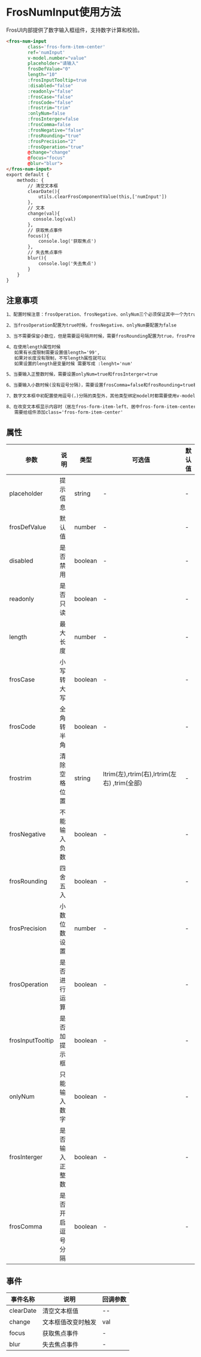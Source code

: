 # FrosNumInput使用方法

FrosUI内部提供了数字输入框组件，支持数字计算和校验。

```html
<fros-num-input
        class='fros-form-item-center'
        ref='numInput'
        v-model.number="value"
        placeholder="请输入"
        frosDefValue="0"
        length="10"
        :frosInputTooltip=true
        :disabled="false"
        :readonly="false"
        :frosCase="false"
        :frosCode="false"
        :frostrim="trim"
        :onlyNum=false
        :frosInterger=false
        :frosComma=false
        :frosNegative="false"
        :frosRounding="true"
        :frosPrecision="2"
        :frosOperation="true"
        @change="change"
        @focus="focus"
        @blur="blur">
</fros-num-input>
export default {
    methods: {
        // 清空文本框
        clearDate(){
            utils.clearFrosComponentValue(this,['numInput'])
        },
        // 文本
        change(val){
          console.log(val)
        },
        // 获取焦点事件
        focus(){
            console.log('获取焦点')
        },
        // 失去焦点事件
        blur(){
            console.log('失去焦点')
        }
    }
}
```

## 注意事项
```html
1、配置时候注意：frosOperation、frosNegative、onlyNum三个必须保证其中一个为true
```
```html
2、当frosOperation配置为true时候，frosNegative、onlyNum要配置为false
```
```html
3、当不需要保留小数位，但是需要逗号隔开时候，需要frosRounding配置为true，frosPrecision='0'
```
```html
4、在使用length属性时候
   如果有长度限制需要设置值length='99',
   如果对长度没有限制，不写length属性就可以
   如果设置的length是变量时候 需要写成 :lenght='num'
```
```html
5、当要输入正整数时候，需要设置onlyNum=true和frosInterger=true
```
```html
6、当要输入小数时候(没有逗号分隔)，需要设置frosComma=false和frosRounding=true和frosPrecision="3"
```
```html
7、数字文本框中初配置使用逗号(，)分隔的类型外，其他类型绑定model时都需要使用v-model.number的形式绑定数据。
```

```html
8、在改变文本框显示内容时（居左fros-form-item-left、居中fros-form-item-center、居右fros-form-item-right）
   需要给组件添加class='fros-form-item-center'
```

## 属性

|参数|说明|类型|可选值|默认值|
|-|-|-|-|-|
|placeholder|提示信息|string|-|-|
|frosDefValue|默认值|number|-|-|
|disabled|是否禁用|boolean|-|-|
|readonly|是否只读|boolean|-|-|
|length|最大长度|number|-|-|
|frosCase|小写转大写|boolean|-|-|
|frosCode|全角转半角|boolean|-|-|
|frostrim|清除空格位置|string| ltrim(左),rtrim(右),lrtrim(左右) ,trim(全部)|-|
|frosNegative|不能输入负数|boolean|-|-|
|frosRounding|四舍五入|boolean|-|-|
|frosPrecision|小数位数设置|number|-|-|
|frosOperation|是否进行运算|boolean|-|-|
|frosInputTooltip|是否加提示框|boolean|-|-|
|onlyNum|只能输入数字|boolean|-|-|
|frosInterger|是否输入正整数|boolean|-|-|
|frosComma|是否开启逗号分隔|boolean|-|-|

## 事件

|事件名称|说明|回调参数|
|-|-|-|
|clearDate|清空文本框值|--|
|change|文本框值改变时触发|val|
|focus|获取焦点事件|-|
|blur|失去焦点事件|-|
